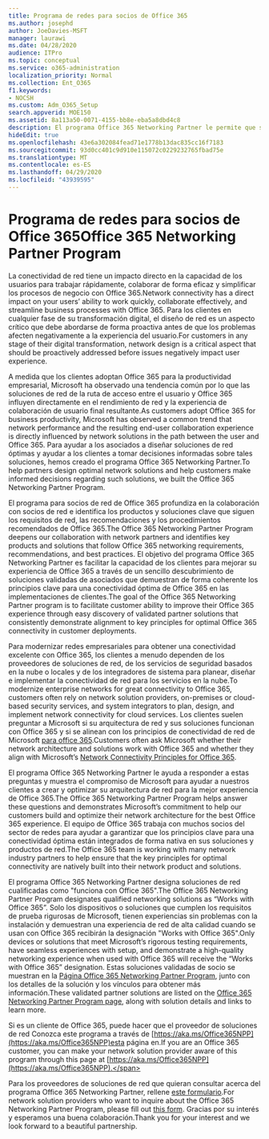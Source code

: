 ```yaml
---
title: Programa de redes para socios de Office 365
ms.author: josephd
author: JoeDavies-MSFT
manager: laurawi
ms.date: 04/28/2020
audience: ITPro
ms.topic: conceptual
ms.service: o365-administration
localization_priority: Normal
ms.collection: Ent_O365
f1.keywords:
- NOCSH
ms.custom: Adm_O365_Setup
search.appverid: MOE150
ms.assetid: 8a113a50-0071-4155-bb8e-eba5a8dbd4c8
description: El programa Office 365 Networking Partner le permite que su dispositivo se certifique como si trabajara con Office 365.
hideEdit: true
ms.openlocfilehash: 43e6a302084fead71e1778b13dac835cc16f7183
ms.sourcegitcommit: 93d0cc401c9d910e115072c0229232765fbad75e
ms.translationtype: MT
ms.contentlocale: es-ES
ms.lasthandoff: 04/29/2020
ms.locfileid: "43939595"
---
```

# <a name="office-365-networking-partner-program"></a><span data-ttu-id="76bf2-103">Programa de redes para socios de Office 365</span><span class="sxs-lookup"><span data-stu-id="76bf2-103">Office 365 Networking Partner Program</span></span>

<span data-ttu-id="76bf2-104">La conectividad de red tiene un impacto directo en la capacidad de los usuarios para trabajar rápidamente, colaborar de forma eficaz y simplificar los procesos de negocio con Office 365.</span><span class="sxs-lookup"><span data-stu-id="76bf2-104">Network connectivity has a direct impact on your users’ ability to work quickly, collaborate effectively, and streamline business processes with Office 365.</span></span> <span data-ttu-id="76bf2-105">Para los clientes en cualquier fase de su transformación digital, el diseño de red es un aspecto crítico que debe abordarse de forma proactiva antes de que los problemas afecten negativamente a la experiencia del usuario.</span><span class="sxs-lookup"><span data-stu-id="76bf2-105">For customers in any stage of their digital transformation, network design is a critical aspect that should be proactively addressed before issues negatively impact user experience.</span></span> 

<span data-ttu-id="76bf2-106">A medida que los clientes adoptan Office 365 para la productividad empresarial, Microsoft ha observado una tendencia común por lo que las soluciones de red de la ruta de acceso entre el usuario y Office 365 influyen directamente en el rendimiento de red y la experiencia de colaboración de usuario final resultante.</span><span class="sxs-lookup"><span data-stu-id="76bf2-106">As customers adopt Office 365 for business productivity, Microsoft has observed a common trend that network performance and the resulting end-user collaboration experience is directly influenced by network solutions in the path between the user and Office 365.</span></span> <span data-ttu-id="76bf2-107">Para ayudar a los asociados a diseñar soluciones de red óptimas y ayudar a los clientes a tomar decisiones informadas sobre tales soluciones, hemos creado el programa Office 365 Networking Partner.</span><span class="sxs-lookup"><span data-stu-id="76bf2-107">To help partners design optimal network solutions and help customers make informed decisions regarding such solutions, we built the Office 365 Networking Partner Program.</span></span> 

<span data-ttu-id="76bf2-108">El programa para socios de red de Office 365 profundiza en la colaboración con socios de red e identifica los productos y soluciones clave que siguen los requisitos de red, las recomendaciones y los procedimientos recomendados de Office 365.</span><span class="sxs-lookup"><span data-stu-id="76bf2-108">The Office 365 Networking Partner Program deepens our collaboration with network partners and identifies key products and solutions that follow Office 365 networking requirements, recommendations, and best practices.</span></span> <span data-ttu-id="76bf2-109">El objetivo del programa Office 365 Networking Partner es facilitar la capacidad de los clientes para mejorar su experiencia de Office 365 a través de un sencillo descubrimiento de soluciones validadas de asociados que demuestran de forma coherente los principios clave para una conectividad óptima de Office 365 en las implementaciones de clientes.</span><span class="sxs-lookup"><span data-stu-id="76bf2-109">The goal of the Office 365 Networking Partner program is to facilitate customer ability to improve their Office 365 experience through easy discovery of validated partner solutions that consistently demonstrate alignment to key principles for optimal Office 365 connectivity in customer deployments.</span></span>

<span data-ttu-id="76bf2-110">Para modernizar redes empresariales para obtener una conectividad excelente con Office 365, los clientes a menudo dependen de los proveedores de soluciones de red, de los servicios de seguridad basados en la nube o locales y de los integradores de sistema para planear, diseñar e implementar la conectividad de red para los servicios en la nube.</span><span class="sxs-lookup"><span data-stu-id="76bf2-110">To modernize enterprise networks for great connectivity to Office 365, customers often rely on network solution providers, on-premises or cloud-based security services, and system integrators to plan, design, and implement network connectivity for cloud services.</span></span> <span data-ttu-id="76bf2-111">Los clientes suelen preguntar a Microsoft si su arquitectura de red y sus soluciones funcionan con Office 365 y si se alinean con los principios de conectividad de red de Microsoft [para office 365](https://aka.ms/PNC).</span><span class="sxs-lookup"><span data-stu-id="76bf2-111">Customers often ask Microsoft whether their network architecture and solutions work with Office 365 and whether they align with Microsoft’s [Network Connectivity Principles for Office 365](https://aka.ms/PNC).</span></span> 

<span data-ttu-id="76bf2-112">El programa Office 365 Networking Partner le ayuda a responder a estas preguntas y muestra el compromiso de Microsoft para ayudar a nuestros clientes a crear y optimizar su arquitectura de red para la mejor experiencia de Office 365.</span><span class="sxs-lookup"><span data-stu-id="76bf2-112">The Office 365 Networking Partner Program helps answer these questions and demonstrates Microsoft’s commitment to help our customers build and optimize their network architecture for the best Office 365 experience.</span></span> <span data-ttu-id="76bf2-113">El equipo de Office 365 trabaja con muchos socios del sector de redes para ayudar a garantizar que los principios clave para una conectividad óptima están integrados de forma nativa en sus soluciones y productos de red.</span><span class="sxs-lookup"><span data-stu-id="76bf2-113">The Office 365 team is working with many network industry partners to help ensure that the key principles for optimal connectivity are natively built into their network product and solutions.</span></span>

<span data-ttu-id="76bf2-114">El programa Office 365 Networking Partner designa soluciones de red cualificadas como "funciona con Office 365".</span><span class="sxs-lookup"><span data-stu-id="76bf2-114">The Office 365 Networking Partner Program designates qualified networking solutions as “Works with Office 365”.</span></span> <span data-ttu-id="76bf2-115">Solo los dispositivos o soluciones que cumplen los requisitos de prueba rigurosas de Microsoft, tienen experiencias sin problemas con la instalación y demuestran una experiencia de red de alta calidad cuando se usan con Office 365 recibirán la designación "Works with Office 365".</span><span class="sxs-lookup"><span data-stu-id="76bf2-115">Only devices or solutions that meet Microsoft’s rigorous testing requirements, have seamless experiences with setup, and demonstrate a high-quality networking experience when used with Office 365 will receive the “Works with Office 365” designation.</span></span> <span data-ttu-id="76bf2-116">Estas soluciones validadas de socio se muestran en la [Página Office 365 Networking Partner Program](https://www.microsoft.com/microsoft-365/partners/O365networkingpartners), junto con los detalles de la solución y los vínculos para obtener más información.</span><span class="sxs-lookup"><span data-stu-id="76bf2-116">These validated partner solutions are listed on the [Office 365 Networking Partner Program page](https://www.microsoft.com/microsoft-365/partners/O365networkingpartners), along with solution details and links to learn more.</span></span>

<span data-ttu-id="76bf2-117">Si es un cliente de Office 365, puede hacer que el proveedor de soluciones de red Conozca este programa a través de [https://aka.ms/Office365NPP](https://aka.ms/Office365NPP)esta página en.</span><span class="sxs-lookup"><span data-stu-id="76bf2-117">If you are an Office 365 customer, you can make your network solution provider aware of this program through this page at [https://aka.ms/Office365NPP](https://aka.ms/Office365NPP).</span></span>

<span data-ttu-id="76bf2-118">Para los proveedores de soluciones de red que quieran consultar acerca del programa Office 365 Networking Partner, rellene [este formulario](https://forms.office.com/Pages/ResponsePage.aspx?id=v4j5cvGGr0GRqy180BHbRyMNEapKtzJHu98R0YXYz1RUN0QxSUVEWTdRVTdIV1RTWjIzOVk0QkE4US4u).</span><span class="sxs-lookup"><span data-stu-id="76bf2-118">For network solution providers who want to inquire about the Office 365 Networking Partner Program, please fill out [this form](https://forms.office.com/Pages/ResponsePage.aspx?id=v4j5cvGGr0GRqy180BHbRyMNEapKtzJHu98R0YXYz1RUN0QxSUVEWTdRVTdIV1RTWjIzOVk0QkE4US4u).</span></span> <span data-ttu-id="76bf2-119">Gracias por su interés y esperamos una buena colaboración.</span><span class="sxs-lookup"><span data-stu-id="76bf2-119">Thank you for your interest and we look forward to a beautiful partnership.</span></span>

